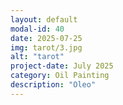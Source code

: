 ```yaml
---
layout: default
modal-id: 40
date: 2025-07-25
img: tarot/3.jpg
alt: "tarot"
project-date: July 2025
category: Oil Painting
description: "Oleo"
---
```

